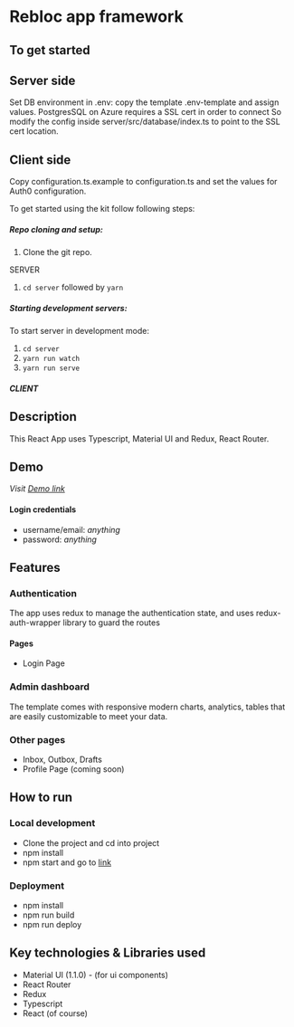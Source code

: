 # Rebloc app framework

## To get started
## Server side
Set DB environment in .env: copy the template .env-template and assign values. 
PostgresSQL on Azure requires a SSL cert in order to connect 
So modify  the config inside server/src/database/index.ts to point to the SSL cert location. 

## Client side
Copy configuration.ts.example to configuration.ts and set the values for Auth0 configuration. 

To get started using the kit follow following steps:
##### Repo cloning and setup:
1. Clone the git repo.

SERVER

1. `cd server` followed by `yarn`

##### Starting development servers:

To start server in development mode:
1. `cd server`
2. `yarn run watch`
3. `yarn run serve`



##### CLIENT

## Description
This React App uses Typescript, Material UI and Redux, React Router.

## Demo
*Visit [Demo link](https://...)*
#### Login credentials
* username/email: *anything*
* password: *anything*

## Features
### Authentication
The app uses redux to manage the authentication state, and uses redux-auth-wrapper library to guard the routes
#### Pages
*  Login Page

### Admin dashboard
The template comes with responsive modern charts, analytics, tables that are easily customizable to meet your data. 

### Other pages
* Inbox, Outbox, Drafts
* Profile Page (coming soon)

## How to run
### Local development
* Clone the project and cd into project
* npm install
* npm start and go to [link](*http://localhost:3000*)

### Deployment
* npm install
* npm run build
* npm run deploy

## Key technologies & Libraries used
* Material UI (1.1.0) - (for ui components)
* React Router
* Redux
* Typescript
* React (of course)

